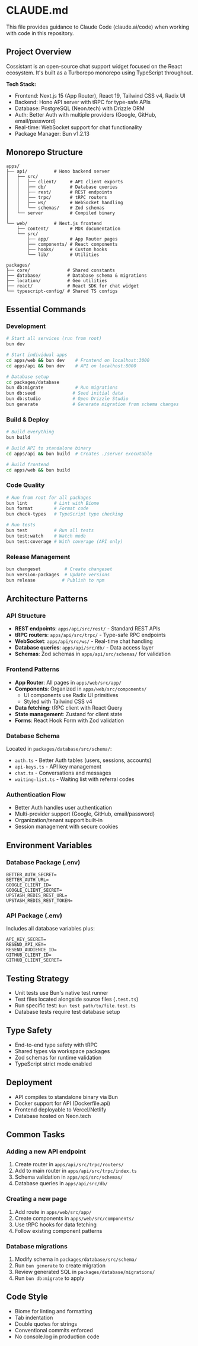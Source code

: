 # CLAUDE.md

This file provides guidance to Claude Code (claude.ai/code) when working with code in this repository.

## Project Overview

Cossistant is an open-source chat support widget focused on the React ecosystem. It's built as a Turborepo monorepo using TypeScript throughout.

**Tech Stack:**

- Frontend: Next.js 15 (App Router), React 19, Tailwind CSS v4, Radix UI
- Backend: Hono API server with tRPC for type-safe APIs
- Database: PostgreSQL (Neon.tech) with Drizzle ORM
- Auth: Better Auth with multiple providers (Google, GitHub, email/password)
- Real-time: WebSocket support for chat functionality
- Package Manager: Bun v1.2.13

## Monorepo Structure

```
apps/
├── api/          # Hono backend server
│   ├── src/
│   │   ├── client/     # API client exports
│   │   ├── db/         # Database queries
│   │   ├── rest/       # REST endpoints
│   │   ├── trpc/       # tRPC routers
│   │   ├── ws/         # WebSocket handling
│   │   └── schemas/    # Zod schemas
│   └── server          # Compiled binary
│
└── web/          # Next.js frontend
    ├── content/        # MDX documentation
    └── src/
        ├── app/        # App Router pages
        ├── components/ # React components
        ├── hooks/      # Custom hooks
        └── lib/        # Utilities

packages/
├── core/              # Shared constants
├── database/          # Database schema & migrations
├── location/          # Geo utilities
├── react/             # React SDK for chat widget
└── typescript-config/ # Shared TS configs
```

## Essential Commands

### Development

```bash
# Start all services (run from root)
bun dev

# Start individual apps
cd apps/web && bun dev    # Frontend on localhost:3000
cd apps/api && bun dev    # API on localhost:8000

# Database setup
cd packages/database
bun db:migrate            # Run migrations
bun db:seed              # Seed initial data
bun db:studio            # Open Drizzle Studio
bun generate             # Generate migration from schema changes
```

### Build & Deploy

```bash
# Build everything
bun build

# Build API to standalone binary
cd apps/api && bun build  # Creates ./server executable

# Build frontend
cd apps/web && bun build
```

### Code Quality

```bash
# Run from root for all packages
bun lint          # Lint with Biome
bun format        # Format code
bun check-types   # TypeScript type checking

# Run tests
bun test          # Run all tests
bun test:watch    # Watch mode
bun test:coverage # With coverage (API only)
```

### Release Management

```bash
bun changeset         # Create changeset
bun version-packages  # Update versions
bun release          # Publish to npm
```

## Architecture Patterns

### API Structure

- **REST endpoints**: `apps/api/src/rest/` - Standard REST APIs
- **tRPC routers**: `apps/api/src/trpc/` - Type-safe RPC endpoints
- **WebSocket**: `apps/api/src/ws/` - Real-time chat handling
- **Database queries**: `apps/api/src/db/` - Data access layer
- **Schemas**: Zod schemas in `apps/api/src/schemas/` for validation

### Frontend Patterns

- **App Router**: All pages in `apps/web/src/app/`
- **Components**: Organized in `apps/web/src/components/`
  - UI components use Radix UI primitives
  - Styled with Tailwind CSS v4
- **Data fetching**: tRPC client with React Query
- **State management**: Zustand for client state
- **Forms**: React Hook Form with Zod validation

### Database Schema

Located in `packages/database/src/schema/`:

- `auth.ts` - Better Auth tables (users, sessions, accounts)
- `api-keys.ts` - API key management
- `chat.ts` - Conversations and messages
- `waiting-list.ts` - Waiting list with referral codes

### Authentication Flow

- Better Auth handles user authentication
- Multi-provider support (Google, GitHub, email/password)
- Organization/tenant support built-in
- Session management with secure cookies

## Environment Variables

### Database Package (.env)

```
BETTER_AUTH_SECRET=
BETTER_AUTH_URL=
GOOGLE_CLIENT_ID=
GOOGLE_CLIENT_SECRET=
UPSTASH_REDIS_REST_URL=
UPSTASH_REDIS_REST_TOKEN=

```

### API Package (.env)

Includes all database variables plus:

```
API_KEY_SECRET=
RESEND_API_KEY=
RESEND_AUDIENCE_ID=
GITHUB_CLIENT_ID=
GITHUB_CLIENT_SECRET=
```

## Testing Strategy

- Unit tests use Bun's native test runner
- Test files located alongside source files (`.test.ts`)
- Run specific test: `bun test path/to/file.test.ts`
- Database tests require test database setup

## Type Safety

- End-to-end type safety with tRPC
- Shared types via workspace packages
- Zod schemas for runtime validation
- TypeScript strict mode enabled

## Deployment

- API compiles to standalone binary via Bun
- Docker support for API (Dockerfile.api)
- Frontend deployable to Vercel/Netlify
- Database hosted on Neon.tech

## Common Tasks

### Adding a new API endpoint

1. Create router in `apps/api/src/trpc/routers/`
2. Add to main router in `apps/api/src/trpc/index.ts`
3. Schema validation in `apps/api/src/schemas/`
4. Database queries in `apps/api/src/db/`

### Creating a new page

1. Add route in `apps/web/src/app/`
2. Create components in `apps/web/src/components/`
3. Use tRPC hooks for data fetching
4. Follow existing component patterns

### Database migrations

1. Modify schema in `packages/database/src/schema/`
2. Run `bun generate` to create migration
3. Review generated SQL in `packages/database/migrations/`
4. Run `bun db:migrate` to apply

## Code Style

- Biome for linting and formatting
- Tab indentation
- Double quotes for strings
- Conventional commits enforced
- No console.log in production code
